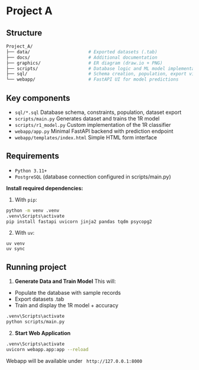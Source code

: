 # Project A

## Structure

```bash
Project_A/
├── data/                      # Exported datasets (.tab)
├── docs/                      # Additional documentation
├── graphics/                  # ER diagram (draw.io + PNG)
├── scripts/                   # Database logic and ML model implementations
├── sql/                       # Schema creation, population, export views
└── webapp/                    # FastAPI UI for model predictions
```

## Key components

- `sql/*.sql`                   Database schema, constraints, population, dataset export
- `scripts/main.py`             Generates dataset and trains the 1R model
- `scripts/r1_model.py`         Custom implementation of the 1R classifier
- `webapp/app.py`               Minimal FastAPI backend with prediction endpoint
- `webapp/templates/index.html` Simple HTML form interface

## Requirements

- `Python 3.11+`
- `PostgreSQL` (database connection configured in scripts/main.py)

**Install required dependencies:**
1. With `pip`:
```bash
python -m venv .venv
.venv\Scripts\activate
pip install fastapi uvicorn jinja2 pandas tqdm psycopg2
```

2. With `uv`:
```
uv venv
uv sync
```

## Running project

1. **Generate Data and Train Model**
This will:
- Populate the database with sample records
- Export datasets .tab
- Train and display the 1R model + accuracy

```bash
.venv\Scripts\activate
python scripts/main.py
```

2. **Start Web Application**
```bash
.venv\Scripts\activate
uvicorn webapp.app:app --reload
```

Webapp will be available under ` http://127.0.0.1:8000`